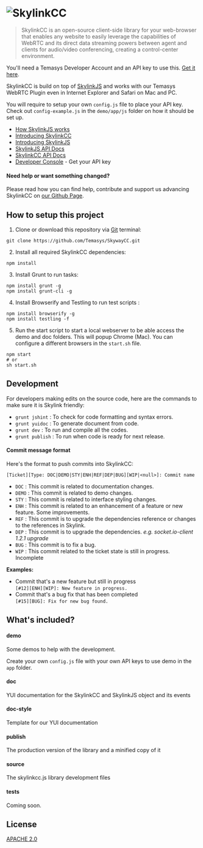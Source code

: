 # ![SkylinkCC](http://temasys.github.io/resources/img/SkylinkCC.svg)

> SkylinkCC is an open-source client-side library for your web-browser that enables any website to easily leverage the capabilities of WebRTC and its direct data streaming powers between agent and clients for audio/video conferencing, creating a control-center environment.

You'll need a Temasys Developer Account and an API key to use this. [Get it here](https://developer.temasys.com.sg).

SkylinkCC is build on top of [SkylinkJS](https://github.com/Temasys/SkylinkJS) and works with our Temasys WebRTC Plugin even in Internet Explorer and Safari on Mac and PC.

You will require to setup your own `config.js` file to place your API key. Check out `config-example.js` in the `demo/app/js` folder on how it should be set up.

- [How SkylinkJS works](http://temasys.github.io/how-to/2014/08/08/Getting_started_with_WebRTC_and_SkylinkJS/)
- [Introducing SkylinkCC](http://temasys.atlassian.net/wiki/display/TPD/Introducing+SkylinkCC)
- [Introducing SkylinkJS](http://temasys.atlassian.net/wiki/display/TPD/Introducing+SkylinkJS)
- [SkylinkJS API Docs](http://cdn.temasys.com.sg/skyway/SkylinkJS/0.3.x/doc/classes/Skyway.html)
- [SkylinkCC API Docs](http://cdn.temasys.com.sg/skyway/SkylinkCC/0.1.0/doc/classes/SkylinkCC.html)
- [Developer Console](https://developer.temasys.com.sg) - Get your API key


#### Need help or want something changed?
Please read how you can find help, contribute and support us advancing SkylinkCC on [our Github Page](http://temasys.github.io/support).

## How to setup this project
1. Clone or download this repository via [Git](http://git-scm.com/download) terminal:
```
git clone https://github.com/Temasys/SkywayCC.git
```
2. Install all required SkylinkCC dependencies:
```
npm install
```
3. Install Grunt to run tasks:
```
npm install grunt -g
npm install grunt-cli -g
```
4. Install Browserify and Testling to run test scripts :
```
npm install browserify -g
npm install testling -f
```
5. Run the start script to start a local webserver to be able access the demo and doc folders. This will popup Chrome (Mac). You can configure a different browsers in the `start.sh` file.
```
npm start
# or
sh start.sh
```

## Development

For developers making edits on the source code, here are the commands to make sure it is Skylink friendly:

- `grunt jshint` : To check for code formatting and syntax errors.
- `grunt yuidoc` : To generate document from code.
- `grunt dev` : To run and compile all the codes.
- `grunt publish` : To run when code is ready for next release.


#### Commit message format

Here's the format to push commits into SkylinkCC:

`[Ticket][Type: DOC|DEMO|STY|ENH|REF|DEP|BUG][WIP|<null>]: Commit name`

- `DOC` : This commit is related to documentation changes.
- `DEMO` : This commit is related to demo changes.
- `STY` : This commit is related to interface styling changes.
- `ENH` : This commit is related to an enhancement of a feature or new feature. Some improvements.
- `REF` : This commit is to upgrade the dependencies reference or changes to the references in Skylink.
- `DEP` : This commit is to upgrade the dependencies. _e.g. socket.io-client 1.2.1 upgrade_
- `BUG` : This commit is to fix a bug.
- `WIP` : This commit related to the ticket state is still in progress. Incomplete

__Examples:__<br>
- Commit that's a new feature but still in progress<br>
  `[#12][ENH][WIP]: New feature in progress.`<br>
- Commit that's a bug fix that has been completed<br>
  `[#15][BUG]: Fix for new bug found.`

## What's included?

#### demo

Some demos to help with the development.

Create your own `config.js` file with your own API keys to use demo in the `app` folder.

#### doc

YUI documentation for the SkylinkCC and SkylinkJS object and its events

#### doc-style

Template for our YUI documentation

#### publish

The production version of the library and a minified copy of it

#### source

The skylinkcc.js library development files

#### tests

Coming soon.

## License
[APACHE 2.0](http://www.apache.org/licenses/LICENSE-2.0.html)